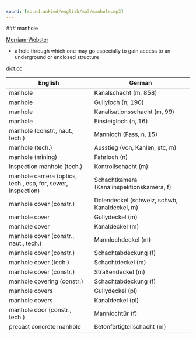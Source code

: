 ```yaml
---
sound: [sound:ankimd/english/mp3/manhole.mp3]
---
```


\### manhole

[Merriam-Webster](https://www.merriam-webster.com/dictionary/manhole)

- a hole through which one may go especially to gain access to an underground or enclosed structure

[dict.cc](https://www.dict.cc/manhole)

| English        | German       |
| -------------- | ------------ |
| manhole | Kanalschacht (m, 858) |
| manhole | Gullyloch (n, 190) |
| manhole | Kanalisationsschacht (m, 99) |
| manhole | Einsteigloch (n, 16) |
| manhole (constr., naut., tech.) | Mannloch (Fass, n, 15) |
| manhole (tech.) | Ausstieg (von, Kanlen, etc, m) |
| manhole (mining) | Fahrloch (n) |
| inspection manhole (tech.) | Kontrollschacht (m) |
| manhole camera (optics, tech., esp, for, sewer, inspection) | Schachtkamera (Kanalinspektionskamera, f) |
| manhole cover (constr.) | Dolendeckel (schweiz, schwb, Kanaldeckel, m) |
| manhole cover | Gullydeckel (m) |
| manhole cover | Kanaldeckel (m) |
| manhole cover (constr., naut., tech.) | Mannlochdeckel (m) |
| manhole cover (constr.) | Schachtabdeckung (f) |
| manhole cover (tech.) | Schachtdeckel (m) |
| manhole cover (constr.) | Straßendeckel (m) |
| manhole covering (constr.) | Schachtabdeckung (f) |
| manhole covers | Gullydeckel (pl) |
| manhole covers | Kanaldeckel (pl) |
| manhole door (constr., tech.) | Mannlochtür (f) |
| precast concrete manhole | Betonfertigteilschacht (m) |
